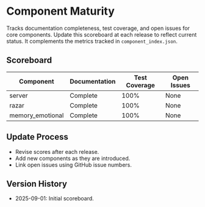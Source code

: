# Component Maturity

Tracks documentation completeness, test coverage, and open issues for core components. Update this scoreboard at each release to reflect current status. It complements the metrics tracked in `component_index.json`.

## Scoreboard

| Component | Documentation | Test Coverage | Open Issues |
|-----------|---------------|---------------|-------------|
| server | Complete | 100% | None |
| razar | Complete | 100% | None |
| memory_emotional | Complete | 100% | None |

## Update Process

- Revise scores after each release.
- Add new components as they are introduced.
- Link open issues using GitHub issue numbers.

## Version History

- 2025-09-01: Initial scoreboard.
